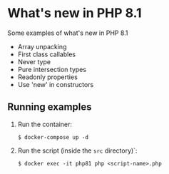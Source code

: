# What's new in PHP 8.1

Some examples of what's new in PHP 8.1

* Array unpacking
* First class callables
* Never type
* Pure intersection types
* Readonly properties
* Use 'new' in constructors

## Running examples

1. Run the container:
   ```
   $ docker-compose up -d
   ```
   
2. Run the script (inside the `src` directory)`:
   ```
   $ docker exec -it php81 php <script-name>.php 
   ```
